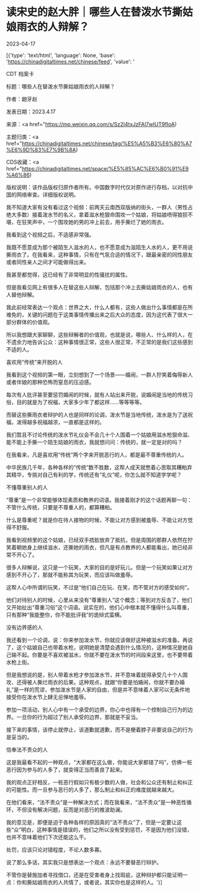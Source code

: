 # 读宋史的赵大胖｜哪些人在替泼水节撕姑娘雨衣的人辩解？

2023-04-17

[{'type': 'text/html', 'language': None, 'base': 'https://chinadigitaltimes.net/chinese/feed', 'value': '

CDT 档案卡

标题：哪些人在替泼水节撕姑娘雨衣的人辩解？

作者：龅牙赵

发表日期：2023.4.17

来源：<a href="https://mp.weixin.qq.com/s/Sz2I4txJzFAl7wIUT9fIoA)

主题归类：<a href="https://chinadigitaltimes.net/chinese/tag/%E5%A5%B3%E6%80%A7%E6%9D%83%E7%9B%8A)

CDS收藏：<a href="https://chinadigitaltimes.net/space/%E5%85%AC%E6%B0%91%E9%A6%86)

版权说明：该作品版权归原作者所有。中国数字时代仅对原作进行存档，以对抗中国的网络审查。详细版权说明。





我不知道大家有没有看过这个视频：前两天云南西双版纳的街头，一群人（男性占绝大多数）接着泼水节的名义，拿着滋水枪狠命围攻一个姑娘，将姑娘喷得狼狈不堪，在狂笑声中，一个围攻她的男的冲上前去，用手撕烂了她的雨衣。



我看到这个视频之后，不适感非常强。

我既不愿意成为那个被陌生人滋水的人，也不愿意成为滋陌生人水的人，更不用说撕雨衣了。在我看来，这种事情，只有在气氛合适的情况下，跟最亲密的同性朋友或者同性亲人之间才可能做得出来。

我甚至都觉得，这已经有了非常明显的性骚扰的属性。

但是我看见网上有很多人在替这些人辩解，包括那个冲上去撕姑娘雨衣的人，也有人替他辩解。

我此前经常表达一个观点：世界之大，什么人都有，这些人做出什么事情都是在所难免的，关键的问题在于这类事情传播出来之后大众的态度，因为这代表了很大一部分群体的价值观。

所以我想跟大家聊聊，这些辩解者的价值观，也就是说，哪些人、什么样的人，在不遗余力地告诉公众：这种事情很正常，这些人很正常，不正常的是我们这些感到不适的人。

喜欢用“传统”来开脱的人

我看到这个视频的第一眼，立刻想到了一个场景——婚闹，一群人狞笑着侮辱新人或者伴娘的那种恐怖而窒息的压迫感。

每次有人批评甚至要惩罚婚闹的时候，就有人站出来开脱，说婚闹是当地的传统习俗，目的就是为了祝福，大家多少年了都这样……等等等等。

而替这些撕雨衣者辩护的人也是同样的论调，泼水节是当地传统，泼水是为了送祝福，泼得越多祝福越浓，一直都是这样的。

我们暂且不讨论传统的泼水节礼仪会不会几十个人围着一个姑娘用滋水枪狠命滋、能不能上手撕一个陌生姑娘的雨衣，我就想问问：传统的，就一定是对的吗？

在我看来，凡是喜欢用“传统”两个字来开脱恶行的人，都是最不尊重传统的人。

中华民族几千年，各种各样的“传统”数不胜数，这帮人成天就憋着心思取其糟粕弃其精华，专挑对自己有利的学，传统还有“礼仪”呢，你怎么就不知道学学呢？

不懂尊重别人的人

“尊重”是一个非常能够体现素质和教养的词语。我接着刚才的这个话题再聊一句：不管什么传统，只要是不尊重人的，都算糟粕。

什么是尊重呢？就是你在待人接物的时候，不能让对方感到被羞辱、不能让对方觉得不舒服。

我看到视频里的这个姑娘，已经双手捂脸放弃了抵抗，但是周围的那群人依然在狞笑着朝她身上继续滋水，还撕她的雨衣，但凡是有点教养的人都能看出，她已经非常不开心了。

很多人辩解说，这只是一个玩笑，大家的目的是好玩儿。但是一个玩笑如果让对方感到不开心了，那就不能称其为玩笑，而应该叫做羞辱。

这帮人心中所谓的玩笑，不过是“他们自己在玩、在笑，而不管对方的感受如何”。

他们对待别人的时候，心里从来没有“尊重别人”这个概念；等到对方反击了，他们又开始扯出“尊重习俗”这个词语。说实在的，他们心中根本就不懂得什么叫尊重，只有那种“我能整你，你不能批评我”的诡辩式蛮横。

没有边界感的人

我还看到一个论调，说：你来参加泼水节，你就应该做好这种被滋水的准备。再说了，这个姑娘自己也带着水枪，说明她是清楚会遇到什么情况的，这种情况是她自己输不起。你要是不喜欢被滋水，你就不要在泼水节的时间段来这里，也不要带着水枪上街。

但是我想说的是，别人带着水枪才参加泼水节，并不意味着就得承受几十个人围攻、还得被人撕烂雨衣的后果。这种观点，就跟“你要是怕婚闹，你就不要办婚礼”是一样的荒谬，参加泼水节是人家的自由，但是并不意味着人家可以无条件地接受你在泼水节上肆无忌惮地羞辱。

参加一项活动，别人心中有一个承受的边界，你心中也得有一个控制自己行为的边界。一旦你的行为超过了别人承受的边界，那就是不妥当。

接下来的事情，该停止就停止，该道歉就道歉，而不是梗着脖子非要说自己的行为是妥当的。

信奉法不责众的人

这是我最看不起的一种观点，“大家都在这么做，你能说大家都错了吗”，仿佛一桩恶行因为参与的人多了，就变得正当而善良了起来。

我的观点正好相反，一桩恶行假如只有极少数的人做，社会和公众还有制止和纠正的可能性。而一旦参与恶行的人多了，那么制止和纠正的难度就越来越大。

在他们看来，“法不责众”是一种解决方式；而在我看来，“法不责众”是一种恶性循环，不但没有解决问题，反而是对恶行的推波助澜。

我的意见是，即便是迫于各种各样的原因真的“法不责众”了，但是一定要让这些“众”明白，这种事情是错误的，他们之所以没有受到惩罚，不是因为他们没错，也并不意味着他们下次还能这么干。

处罚，应该只论对错程度，不论人数多寡。

说了那么多话，其实我只是想表达一个观点：永远不要替恶行辩护。

不管你是替施加者寻找借口，还是在受害者身上找瑕疵，这种辩护都只能证明一点：你和撕姑娘雨衣的人共情了，或者说，其实你也是这样的人。'}]